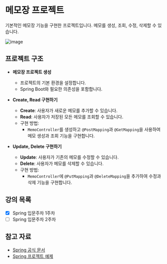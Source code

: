 # 메모장 프로젝트

기본적인 메모장 기능을 구현한 프로젝트입니다. 메모를 생성, 조회, 수정, 삭제할 수 있습니다.

![image](https://github.com/user-attachments/assets/b46bd5ab-43f9-4669-bf14-eb7283f87825)


## 프로젝트 구조

- **메모장 프로젝트 생성**
    - 프로젝트의 기본 환경을 설정합니다.
    - Spring Boot와 필요한 의존성을 포함합니다.

- **Create, Read 구현하기**
    - **Create**: 사용자가 새로운 메모를 추가할 수 있습니다.
    - **Read**: 사용자가 저장된 모든 메모를 조회할 수 있습니다.
    - 구현 방법:
        - `MemoController`를 생성하고 `@PostMapping`과 `@GetMapping`을 사용하여 메모 생성과 조회 기능을 구현합니다.

- **Update, Delete 구현하기**
    - **Update**: 사용자가 기존의 메모를 수정할 수 있습니다.
    - **Delete**: 사용자가 메모를 삭제할 수 있습니다.
    - 구현 방법:
        - `MemoController`에 `@PutMapping`과 `@DeleteMapping`을 추가하여 수정과 삭제 기능을 구현합니다.

## 강의 목록

- [x] Spring 입문주차 1주차
- [ ] Spring 입문주차 2주차

## 참고 자료

- [Spring 공식 문서](https://spring.io/docs)
- [Spring 프로젝트 예제](https://github.com/spring-projects/spring-petclinic)